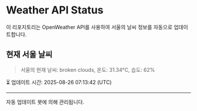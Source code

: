 
# Weather API Status

이 리포지토리는 OpenWeather API를 사용하여 서울의 날씨 정보를 자동으로 업데이트합니다.

## 현재 서울 날씨
> 서울의 현재 날씨: broken clouds, 온도: 31.34°C, 습도: 62%

⏳ 업데이트 시간: 2025-08-26 07:13:42 (UTC)

---
자동 업데이트 봇에 의해 관리됩니다.
